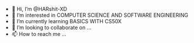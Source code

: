 - 👋 Hi, I’m @HARshit-XD
- 👀 I’m interested in COMPUTER SCIENCE AND SOFTWARE ENGINEERING
- 🌱 I’m currently learning BASICS WITH CS50X
- 💞️ I’m looking to collaborate on ...
- 📫 How to reach me ...

<!---
HARshit-XD/HARshit-XD is a ✨ special ✨ repository because its `README.md` (this file) appears on your GitHub profile.
You can click the Preview link to take a look at your changes.
--->
